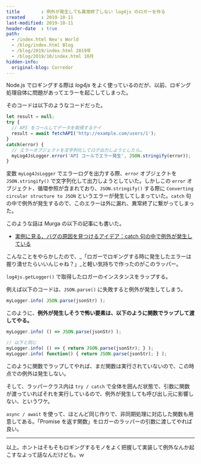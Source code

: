 ```yaml
---
title        : 例外が発生しても異常終了しない log4js のロガーを作る
created      : 2019-10-11
last-modified: 2019-10-11
header-date  : true
path:
  - /index.html Neo's World
  - /blog/index.html Blog
  - /blog/2019/index.html 2019年
  - /blog/2019/10/index.html 10月
hidden-info:
  original-blog: Corredor
---
```


Node.js でロギングする際は _log4js_ をよく使っているのだが、以前、ロギング処理自体に問題があってエラーを起こしてしまった。

そのコードは以下のようなコードだった。

```javascript
let result = null;
try {
  // API をコールしてデータを取得するテイ
  result = await fetchAPI('http://example.com/users/1');
}
catch(error) {
  // エラーオブジェクトを文字列化してログ出力しようとしたら…
  myLog4JsLogger.error('API コールでエラー発生', JSON.stringify(error));
}
```

変数 `myLog4JsLogger` でエラーログを出力する際、`error` オブジェクトを `JSON.stringify()` で文字列化して出力しようとしていた。しかしこの `error` オブジェクト、循環参照が含まれており、`JSON.stringify()` する際に `Converting circular structure to JSON` というエラーが発生してしまっていた。`catch` 句の中で例外が発生するので、このエラーは外に漏れ、異常終了に繋がってしまった。

このような話は Murga の以下の記事にも書いた。

- [実例に見る、バグの原因を見つけるアイデア：catch 句の中で例外が発生している](/blog/2019/04/28-01.html)

こんなことをやらかしたので、_「ロガーでロギングする時に発生したエラーは握り潰せたらいいんじゃね？」_と軽い気持ちで作ったのがこのラッパー。

`log4js.getLogger()` で取得したロガーのインスタンスをラップする。

例えば以下のコードは、`JSON.parse()` に失敗すると例外が発生してしまう。

```javascript
myLogger.info( JSON.parse(jsonStr) );
```

このように、__例外が発生しそうで怖い要素は、以下のように関数でラップして渡してやる。__

```javascript
myLogger.info( () => JSON.parse(jsonStr) );

// 以下と同じ
myLogger.info( () => { return JSON.parse(jsonStr); } );
myLogger.info( function() { return JSON.parse(jsonStr); } );
```

このように関数でラップしてやれば、まだ関数は実行されていないので、この時点での例外は発生しない。

そして、ラッパークラス内は `try / catch` で全体を囲んだ状態で、引数に関数が渡っていればそれを実行しているので、例外が発生しても呼び出し元に影響しない、というワケ。

`async / await` を使って、ほとんど同じ作りで、非同期処理に対応した関数も用意してある。「Promise を返す関数」をロガーのラッパーの引数に渡してやれば良い。

---

以上。ホントはそもそもロギングするモノをよく把握して実装して例外なんか起こすなよって話なんだけども。ｗ
